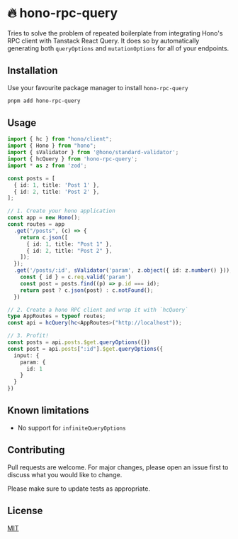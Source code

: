# 🔥 hono-rpc-query

Tries to solve the problem of repeated boilerplate from integrating Hono's RPC client
with Tanstack React Query. It does so by automatically generating both
`queryOptions` and `mutationOptions` for all of your endpoints.

## Installation

Use your favourite package manager to install `hono-rpc-query`

```bash
pnpm add hono-rpc-query
```

## Usage

```typescript
import { hc } from "hono/client";
import { Hono } from "hono";
import { sValidator } from '@hono/standard-validator';
import { hcQuery } from 'hono-rpc-query';
import * as z from 'zod';

const posts = [
  { id: 1, title: 'Post 1' },
  { id: 2, title: 'Post 2' },
];

// 1. Create your hono application
const app = new Hono();
const routes = app
  .get("/posts", (c) => {
    return c.json([
      { id: 1, title: "Post 1" },
      { id: 2, title: "Post 2" },
    ]);
  });
  .get('/posts/:id', sValidator('param', z.object({ id: z.number() })), (c) => {
    const { id } = c.req.valid('param')
    const post = posts.find((p) => p.id === id);
    return post ? c.json(post) : c.notFound();
  })

// 2. Create a hono RPC client and wrap it with `hcQuery`
type AppRoutes = typeof routes;
const api = hcQuery(hc<AppRoutes>("http://localhost"));

// 3. Profit!
const posts = api.posts.$get.queryOptions({})
const post = api.posts[":id"].$get.queryOptions({
  input: {
    param: {
      id: 1
    }
  }
})
```

## Known limitations

- No support for `infiniteQueryOptions`

## Contributing

Pull requests are welcome. For major changes, please open an issue first
to discuss what you would like to change.

Please make sure to update tests as appropriate.

## License

[MIT](https://choosealicense.com/licenses/mit/)

